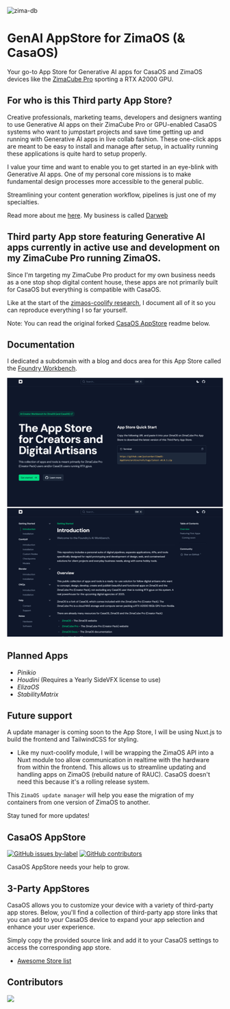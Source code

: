 ![zima-db](https://github.com/user-attachments/assets/f09dd4fe-b116-4fdc-a8ea-435c72de1c46)

# GenAI AppStore for ZimaOS (& CasaOS)

Your go-to App Store for Generative AI apps for CasaOS and ZimaOS devices like the [ZimaCube Pro](https://www.zimaspace.com/products/cube-personal-cloud?utm_source=homepage&utm_medium=banner) sporting a RTX A2000 GPU.

## For who is this Third party App Store?

Creative professionals, marketing teams, developers and designers wanting to use Generative AI apps on their ZimaCube Pro or GPU-enabled CasaOS systems who want to jumpstart projects and save time getting up and running with Generative AI apps in live collab fashion. These one-click apps are meant to be easy to install and manage after setup, in actuality running these applications is quite hard to setup properly.

I value your time and want to enable you to get started in an eye-blink with Generative AI apps. One of my personal core missions is to make fundamental design processes more accessible to the general public.

Streamlining your content generation workflow, pipelines is just one of my specialties.

Read more about me [here](https://justserdar.dev/about).
My business is called [Darweb](https://foundry.justserdar.dev/)

## Third party App store featuring Generative AI apps currently in active use and development on my ZimaCube Pro running ZimaOS.

Since I'm targeting my ZimaCube Pro product for my own business needs as a one stop shop digital content house, these apps are not primarily built for CasaOS but everything is compatible with CasaOS.

Like at the start of the [zimaos-coolify research](https://github.com/justserdar/zimaos-coolify), I document all of it so you can reproduce everything I so far yourself.

Note: You can read the original forked [CasaOS AppStore](#casaos-appstore) readme below.

## Documentation

I dedicated a subdomain with a blog and docs area for this App Store called the [Foundry Workbench](https://workbench.justserdar.dev/).

![landing](workbench-landing.png)
![docs](workbench-docs.png)


## Planned Apps

- *Pinikio*
- *Houdini* (Requires a Yearly SideVFX license to use)
- *ElizaOS*
- *StabilityMatrix*

## Future support

A update manager is coming soon to the App Store, I will be using Nuxt.js to build the frontend and TailwindCSS for styling.

- Like my nuxt-coolify module, I will be wrapping the ZimaOS API into a Nuxt module too allow communication in realtime with the hardware from within the frontend. This allows us to streamline updating and handling apps on ZimaOS (rebuild nature of RAUC). CasaOS doesn't need this because it's a rolling release system.

This `ZimaOS update manager` will help you ease the migration of my containers from one version of ZimaOS to another.

Stay tuned for more updates!

## CasaOS AppStore

[![GitHub issues by-label](https://img.shields.io/github/issues/IceWhaleTech/CasaOS-AppStore/help%20wanted?label=help%20wanted&style=for-the-badge)](https://github.com/IceWhaleTech/CasaOS-AppStore/issues?q=is%3Aissue+is%3Aopen+label%3A%22help+wanted%22) [![GitHub contributors](https://img.shields.io/github/contributors/IceWhaleTech/CasaOS-AppStore?style=for-the-badge)](https://github.com/IceWhaleTech/CasaOS-AppStore/graphs/contributors)

CasaOS AppStore needs your help to grow.

## 3-Party AppStores

CasaOS allows you to customize your device with a variety of third-party app stores. Below, you'll find a collection of third-party app store links that you can add to your CasaOS device to expand your app selection and enhance your user experience. 

Simply copy the provided source link and add it to your CasaOS settings to access the corresponding app store.

- [Awesome Store list](https://awesome.casaos.io/content/3rd-party-app-stores/list.html)

## Contributors

<a href="https://github.com/IceWhaleTech/CasaOS-AppStore/graphs/contributors">
  <img src="https://contrib.rocks/image?repo=IceWhaleTech/CasaOS-AppStore" />
</a>

<!-- ALL-CONTRIBUTORS-LIST:START - Do not remove or modify this section -->
<!-- prettier-ignore-start -->
<!-- markdownlint-disable -->

<!-- markdownlint-restore -->
<!-- prettier-ignore-end -->

<!-- ALL-CONTRIBUTORS-LIST:END -->
